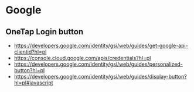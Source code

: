 # Google 

## OneTap Login button

- <https://developers.google.com/identity/gsi/web/guides/get-google-api-clientid?hl=pl>
- <https://console.cloud.google.com/apis/credentials?hl=pl>
- <https://developers.google.com/identity/gsi/web/guides/personalized-button?hl=pl>
- <https://developers.google.com/identity/gsi/web/guides/display-button?hl=pl#javascript>
